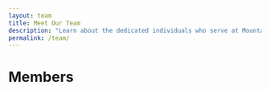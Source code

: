 ```yaml
---
layout: team
title: Meet Our Team
description: "Learn about the dedicated individuals who serve at Mountain Springs Fire and Rescue."
permalink: /team/
---
```


# Members

